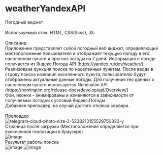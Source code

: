 # weatherYandexAPI
Погодный виджет<br>
<br>
Используемый стэк: HTML, CSS(Scss), JS.<br>
<br>
Описание:<br>
Приложение представляет собой погодный веб виджет, определяющий местоположение пользователя и отображает текущую погоду в его населенном пункте и прогноз погоды на 7 дней. Информация о погоде получается из Яндекс.Погода API (https://yandex.ru/dev/weather/)<br>
Реализована функция поиска по населенным пунктам. После ввода в строку поиска названия населенного пункта, пользователю будут отображены актуальные данные погоды. Для получения гео данных о населенном пункте используется Nominatim API (https://nominatim.org/release-docs/develop/api/Overview/)<br>
Фон, иконки - анимированы и изменяются в зависимости от получаемых погодных условий Яндекс.Погоды<br>
Добавлен прелоадер, на случай долгого отклика сервера.<br>
<br>
Прелоадер <br>
![telegram-cloud-photo-size-2-5238210155529750323-y](https://user-images.githubusercontent.com/48648751/206934570-afbfa0bb-50b8-4be3-844a-1ef2b2f7bd43.jpg)
<br>
Страница после загрузки (Местоположение определяется при включенной геопозиции в браузере)<br>
![image](https://user-images.githubusercontent.com/48648751/206934657-ef1b790a-3e57-4549-852a-aa4b9c32cc63.png)
<br>
Результат работы поиска<br>
![image](https://user-images.githubusercontent.com/48648751/206934714-9f225b80-c0ab-46f0-853e-6678440a902e.png)
![image](https://user-images.githubusercontent.com/48648751/206934727-03c1c009-4cb8-4aad-9010-2be628c0fc3a.png)

